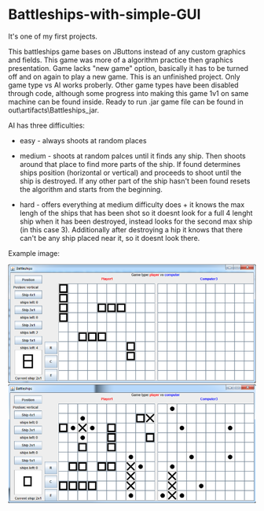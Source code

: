 # Battleships-with-simple-GUI
It's one of my first projects.

This battleships game bases on JButtons instead of any custom graphics and fields. This game was more of a algorithm practice then graphics presentation.
Game lacks "new game" option, basically it has to be turned off and on again to play a new game. This is an unfinished project. 
Only game type vs AI works proberly. Other game types have been disabled through code, although some progress into making this game 1v1 on 
same machine can be found inside. Ready to run .jar game file can be found in out\artifacts\Battleships_jar.

AI has three difficulties:

- easy - always shoots at random places

- medium - shoots at random palces until it finds any ship. Then shoots around that place to find more parts of the ship. If found determines ships position (horizontal or vertical) and proceeds to shoot until the ship is destroyed. If any other part of the ship hasn't been found resets the algorithm and starts from the beginning.

- hard - offers everything at medium difficulty does + it knows the max lengh of the ships that has been shot so it doesnt look for a full 4 lenght ship when it has been destroyed, instead looks for the second max ship (in this case 3). Additionally after destroying a hip it knows that there can't be any ship placed near it, so it doesnt look there.

Example image:


![alt text](https://raw.githubusercontent.com/czesiek717/Battleships-with-simple-GUI/master/res/example.png)
![alt text](https://raw.githubusercontent.com/czesiek717/Battleships-with-simple-GUI/master/res/example2.png)
